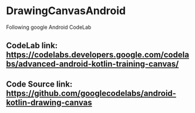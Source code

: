 # DrawingCanvasAndroid
Following google Android CodeLab
## CodeLab link: https://codelabs.developers.google.com/codelabs/advanced-android-kotlin-training-canvas/
## Code Source link: https://github.com/googlecodelabs/android-kotlin-drawing-canvas

